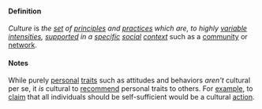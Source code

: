 #### Definition

*Culture* is *the [set](https://github.com/gcassel/Modular-Organization-Terminology/blob/master/terms/set.md) of [principles](https://github.com/gcassel/Modular-Organization-Terminology/blob/master/terms/principle.md) and [practices](https://github.com/gcassel/Modular-Organization-Terminology/blob/master/terms/practice.md) which are, to highly [variable](https://github.com/gcassel/Modular-Organization-Terminology/blob/master/terms/variable.md) [intensities](https://github.com/gcassel/Modular-Organization-Terminology/blob/master/terms/intensity.md), [supported](https://github.com/gcassel/Modular-Organization-Terminology/blob/master/terms/support.md) in a [specific](https://github.com/gcassel/Modular-Organization-Terminology/blob/master/terms/specific.md) [social](https://github.com/gcassel/Modular-Organization-Terminology/blob/master/terms/social.md) [context](https://github.com/gcassel/Modular-Organization-Terminology/blob/master/terms/context.md)* such as a [community](https://github.com/gcassel/Modular-Organizing-Terminology/blob/master/terms/community.md) or [network](https://github.com/gcassel/Modular-Organizing-Terminology/blob/master/terms/network.md).

#### Notes

While purely [personal](https://github.com/gcassel/Modular-Organization-Terminology/blob/master/terms/personal.md) [traits](https://github.com/gcassel/Modular-Organization-Terminology/blob/master/terms/trait.md) such as attitudes and behaviors *aren't* cultural per se, it *is* cultural to [recommend](https://github.com/gcassel/Modular-Organization-Terminology/blob/master/terms/recommend.md) personal traits to others.   For [example](https://github.com/gcassel/Modular-Organization-Terminology/blob/master/terms/example.md), to [claim](https://github.com/gcassel/Modular-Organization-Terminology/blob/master/terms/claim.md) that all individuals should be self-sufficient would be a cultural [action](https://github.com/gcassel/Modular-Organization-Terminology/blob/master/terms/act.md).
